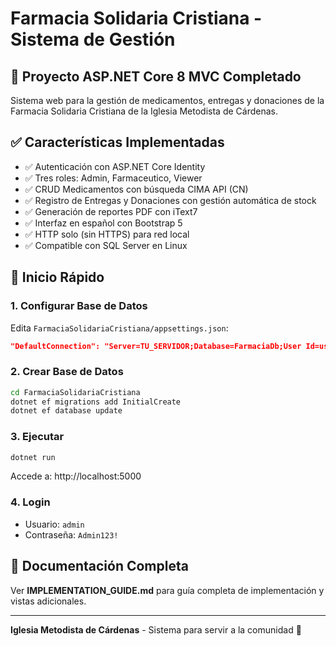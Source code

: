 # Farmacia Solidaria Cristiana - Sistema de Gestión

## 🏥 Proyecto ASP.NET Core 8 MVC Completado

Sistema web para la gestión de medicamentos, entregas y donaciones de la Farmacia Solidaria Cristiana de la Iglesia Metodista de Cárdenas.

## ✅ Características Implementadas

- ✅ Autenticación con ASP.NET Core Identity
- ✅ Tres roles: Admin, Farmaceutico, Viewer
- ✅ CRUD Medicamentos con búsqueda CIMA API (CN)
- ✅ Registro de Entregas y Donaciones con gestión automática de stock
- ✅ Generación de reportes PDF con iText7
- ✅ Interfaz en español con Bootstrap 5
- ✅ HTTP solo (sin HTTPS) para red local
- ✅ Compatible con SQL Server en Linux

## 🚀 Inicio Rápido

### 1. Configurar Base de Datos
Edita `FarmaciaSolidariaCristiana/appsettings.json`:
```json
"DefaultConnection": "Server=TU_SERVIDOR;Database=FarmaciaDb;User Id=usuario;Password=contraseña;TrustServerCertificate=True;"
```

### 2. Crear Base de Datos
```bash
cd FarmaciaSolidariaCristiana
dotnet ef migrations add InitialCreate
dotnet ef database update
```

### 3. Ejecutar
```bash
dotnet run
```
Accede a: http://localhost:5000

### 4. Login
- Usuario: `admin`
- Contraseña: `Admin123!`

## 📖 Documentación Completa
Ver **IMPLEMENTATION_GUIDE.md** para guía completa de implementación y vistas adicionales.

---
**Iglesia Metodista de Cárdenas** - Sistema para servir a la comunidad 🙏
